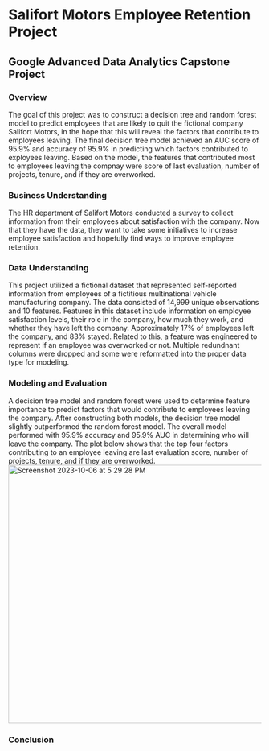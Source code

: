 # Salifort Motors Employee Retention Project
## Google Advanced Data Analytics Capstone Project
### Overview
The goal of this project was to construct a decision tree and random forest model to predict employees that are likely to quit the fictional company Salifort Motors, in the hope that this will reveal the factors that contribute to employees leaving. The final decision tree model achieved an AUC score of 95.9% and accuracy of 95.9% in predicting which factors contributed to exployees leaving. Based on the model, the features that contributed most to employees leaving the compnay were score of last evaluation, number of projects, tenure, and if they are overworked.
### Business Understanding
The HR department of Salifort Motors conducted a survey to collect information from their employees about satisfaction with the company. Now that they have the data, they want to take some initiatives to increase employee satisfaction and hopefully find ways to improve employee retention.
### Data Understanding
This project utilized a fictional dataset that represented self-reported information from employees of a fictitious multinational vehicle manufacturing company. The data consisted of 14,999 unique observations and 10 features. Features in this dataset include information on employee satisfaction levels, their role in the company, how much they work, and whether they have left the company. Approximately 17% of employees left the company, and 83% stayed. Related to this, a feature was engineered to represent if an employee was overworked or not. Multiple redundnant columns were dropped and some were reformatted into the proper data type for modeling.
### Modeling and Evaluation
A decision tree model and random forest were used to determine feature importance to predict factors that would contribute to employees leaving the company. After constructing both models, the decision tree model slightly outperformed the random forest model. The overall model performed with 95.9% accuracy and 95.9% AUC in determining who will leave the company. The plot below shows that the top four factors contributing to an employee leaving are last evaluation score, number of projects, tenure, and if they are overworked.
<img width="513" alt="Screenshot 2023-10-06 at 5 29 28 PM" src="https://github.com/allisonlmueller/salifort-motors/assets/147258601/929c5b0f-8e25-498d-b745-7302eeeb2ca1">
### Conclusion
